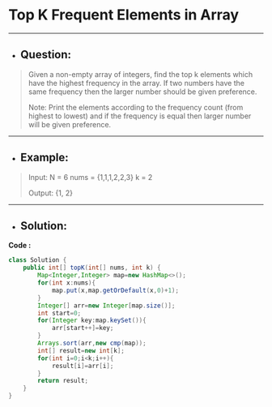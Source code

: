 # Top K Frequent Elements in Array
---
- ## Question:
> Given a non-empty array of integers, find the top k elements which have the highest frequency in the array. If two numbers have the same frequency then the larger number should be given preference. 
> 
> Note: Print the elements according to the frequency count (from highest to lowest) and if the frequency is equal then larger number will be given preference.
---
- ## Example:
> Input:
N = 6
nums = {1,1,1,2,2,3}
k = 2
>
> Output: {1, 2}
---
- ## Solution:
**Code :**
```java
class Solution {
    public int[] topK(int[] nums, int k) {
        Map<Integer,Integer> map=new HashMap<>();
        for(int x:nums){
            map.put(x,map.getOrDefault(x,0)+1);
        }
        Integer[] arr=new Integer[map.size()];
        int start=0;
        for(Integer key:map.keySet()){
            arr[start++]=key;
        }
        Arrays.sort(arr,new cmp(map));
        int[] result=new int[k];
        for(int i=0;i<k;i++){
            result[i]=arr[i];
        }
        return result;
    }
}
